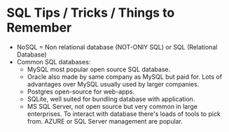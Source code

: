 SQL Tips / Tricks / Things to Remember
========

- NoSQL = Non relational database (NOT-ONlY SQL) or SQL (Relational Database)
- Common SQL databases:
  - MySQL most popular open source SQL database.
  - Oracle also made by same company as MySQL but paid for. Lots of advantages over MySQL usually used by larger companies.
  - Postgres open-source for web-apps.
  - SQLite, well suited for bundling database with application.
  - MS SQL Server, not open source but very common in large enterprises. To interact with database there's loads of tools to pick from. AZURE or SQL Server management are popular.
  